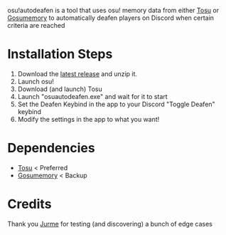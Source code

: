 osu!autodeafen is a tool that uses osu! memory data from either [Tosu](https://github.com/KotRikD/tosu) or [Gosumemory](https://github.com/l3lackShark/gosumemory/) to automatically deafen players on Discord when certain criteria are reached

# Installation Steps
1. Download the [latest release](https://github.com/Aerodite/osuautodeafen/releases/latest) and unzip it.
1. Launch osu!
1. Download (and launch) Tosu
1. Launch "osuautodeafen.exe" and wait for it to start
1. Set the Deafen Keybind in the app to your Discord "Toggle Deafen" keybind
1. Modify the settings in the app to what you want!


# Dependencies
* [Tosu](https://github.com/KotRikD/tosu) < Preferred
* [Gosumemory](https://github.com/l3lackShark/gosumemory/) < Backup

# Credits
Thank you [Jurme](https://osu.ppy.sh/users/6282195) for testing (and discovering) a bunch of edge cases

